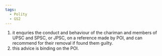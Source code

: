 ```yaml
---
tags:
  - Polity
  - GS2
---
```

1. it enquries the conduct and behaviour of the chariman and members of UPSC and SPSC, or JPSC, on a reference made by POI, and can recommend for their removal if found them guilty.
2. this advice is binding on the POI.
